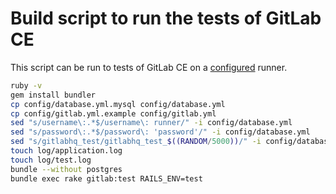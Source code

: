 Build script to run the tests of GitLab CE
=================================

This script can be run to tests of GitLab CE on a [configured](configure_a_runner_to_run_the_gitlab_ce_test_suite.md) runner.

```bash
ruby -v
gem install bundler
cp config/database.yml.mysql config/database.yml
cp config/gitlab.yml.example config/gitlab.yml
sed "s/username\:.*$/username\: runner/" -i config/database.yml
sed "s/password\:.*$/password\: 'password'/" -i config/database.yml
sed "s/gitlabhq_test/gitlabhq_test_$((RANDOM/5000))/" -i config/database.yml
touch log/application.log
touch log/test.log
bundle --without postgres
bundle exec rake gitlab:test RAILS_ENV=test 
```
